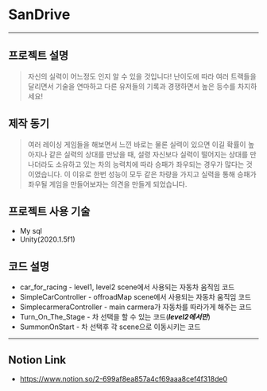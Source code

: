 # SanDrive #
----------------
## 프로젝트 설명 ##
> 자신의 실력이 어느정도 인지 알 수 있을 것입니다! 난이도에 따라 여러 트랙들을 달리면서 기술을 연마하고 다른 유저들의 기록과 경쟁하면서 높은 등수를 차지하세요! 

## 제작 동기 ##
> 여러 레이싱 게임들을 해보면서 느낀 바로는 물론 실력이 있으면 이길 확률이 높아지나 같은 실력의 상대를 만났을 때, 설령 자신보다 실력이 떨어지는 상대를 만나더라도 소유하고 있는 차의 능력치에 따라 승패가 좌우되는 경우가 많다는 것이였습니다. 이 이유로 한번 성능이 모두 같은 차량을 가지고 실력을 통해 승패가 좌우될 게임을 만들어보자는 의견을 만들게 되었습니다.

## 프로젝트 사용 기술 ## 
* My sql
* Unity(2020.1.5f1)

## 코드 설명 ##
* car_for_racing - level1, level2 scene에서 사용되는 자동차 움직임 코드
* SimpleCarController - offroadMap scene에서 사용되는 자동차 움직임 코드
* SimplecarmeraController - main carmera가 자동차를 따라가게 해주는 코드
* Turn_On_The_Stage - 차 선택을 할 수 있는 코드(***level2에서만***)
* SummonOnStart - 차 선택후 각 scene으로 이동시키는 코드
------------
## Notion Link ##
* <https://www.notion.so/2-699af8ea857a4cf69aaa8cef4f318de0>
